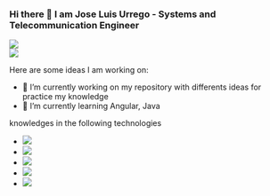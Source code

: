 ### Hi there 👋 I am Jose Luis Urrego - Systems and Telecommunication Engineer

<a href='https://github.com/joseurrego'><img src='https://img.shields.io/badge/GitHub-100000?style=for-the-badge&logo=github&logoColor=white'/></a>
<br>
<a href='https://www.linkedin.com/in/jurrego/'><img src='https://img.shields.io/badge/LinkedIn-0077B5?style=for-the-badge&logo=linkedin&logoColor=white'/></a>

Here are some ideas I am working on:

- 🔭 I’m currently working on my repository with differents ideas for practice my knowledge
- 🌱 I’m currently learning Angular, Java

knowledges in the following technologies


- <a href='#'><img src="https://img.shields.io/badge/Java-ED8B00?style=for-the-badge&logo=java&logoColor=white" /></a>
- <a href='#'><img src="https://img.shields.io/badge/HTML5-E34F26?style=for-the-badge&logo=html5&logoColor=white" /></a>
- <a href='#'><img src="https://img.shields.io/badge/CSS3-1572B6?style=for-the-badge&logo=css3&logoColor=white" /></a>
- <a href='#'><img src="https://img.shields.io/badge/JavaScript-F7DF1E?style=for-the-badge&logo=javascript&logoColor=black" /></a>
- <a href='#'><img src="https://img.shields.io/badge/Python-3776AB?style=for-the-badge&logo=python&logoColor=white" /></a>

